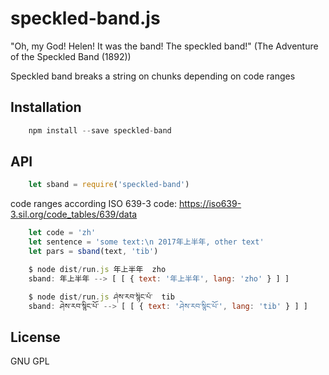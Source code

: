 # speckled-band.js

"Oh, my God!  Helen! It was the band!  The speckled band!" (The Adventure of the Speckled Band (1892))

Speckled band breaks a string on chunks depending on code ranges

## Installation

````javascript
    npm install --save speckled-band
````

## API

````javascript
    let sband = require('speckled-band')
````

code ranges according ISO 639-3 code: https://iso639-3.sil.org/code_tables/639/data

````javascript
    let code = 'zh'
    let sentence = 'some text:\n 2017年上半年, other text'
    let pars = sband(text, 'tib')
````

````javascript
    $ node dist/run.js 年上半年  zho
    sband: 年上半年 --> [ [ { text: '年上半年', lang: 'zho' } ] ]
````

````javascript
    $ node dist/run.js ཤེས་རབ་སྙིང་པོ་  tib
    sband: ཤེས་རབ་སྙིང་པོ་ --> [ [ { text: 'ཤེས་རབ་སྙིང་པོ་', lang: 'tib' } ] ]
````



## License

  GNU GPL
